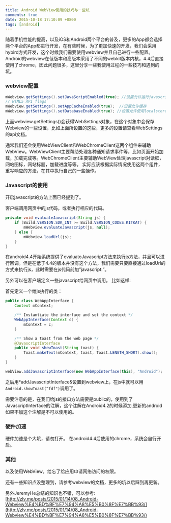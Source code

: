 ```yaml
---
title: Android WebView使用的技巧与一些坑
comments: true
date: 2015-10-18 17:10:09 +0800
tags: [android]
---
```



随着手机性能的提高，以及iOS和Android两个平台的普及，更多的App都会选择两个平台的App都进行开发，在有些时候，为了更加快速的开发，我们会采用hybird方式开发，这个时候我们需要使用webview并且自己进行一些配置。Android的webview在低版本和高版本采用了不同的webkit版本内核，4.4后直接使用了chrome，因此问题很多，这里分享一些我使用过程的一些技巧和遇到的坑。

<!--more-->

### webview配置

```java
mWebview.getSettings().setJavaScriptEnabled(true); //设置允许运行javascript
// HTML5 API flags
mWebview.getSettings().setAppCacheEnabled(true);  //设置允许缓存
mWebview.getSettings().setDatabaseEnabled(true); //设置允许使用localstore
```

上面webview.getSettings()会获得WebSettings对象，在这个对象中会保存Webview的一些设置，比如上面所设置的这些，更多的设置请查看WebSettings的api文档。

通常我们还会使用WebViewClient和WebChromeClient这两个组件来辅助WebView。WebViewClient主要帮助处理各种通知请求事件等，比如页面开始加载，加载完成等。WebChromeClient主要辅助WebView处理javascript对话框，网站图标，网站标题，加载进度等等。
实际应该根据实际情况使用这两个组件，重写响应的方法，在其中执行自己的一些操作。

### Javascript的使用

开启javascript的方法上面已经提到了。

客户端调用网页中的js代码，或者执行相应的代码。

```java
private void evaluateJavascript(String js) {  
    if (Build.VERSION.SDK_INT >= Build.VERSION_CODES.KITKAT) {
        mWebview.evaluateJavascript(js, null);
    } else {
        mWebview.loadUrl(js);
    }
}
```

在android4.4开始系统提供了evaluateJavascript方法来执行js方法，并且可以进行回调。但是在低于4.4的版本并没有这个方法，我们需要只要直接通过loadUrl的方式来执行js，此时需要在js代码前加”javascript:”。

另外可以在客户端定义一些javascript给网页中调用。
比如这样:

首先定义一个给js执行的类：

```java
public class WebAppInterface {
    Context mContext;

    /** Instantiate the interface and set the context */
    WebAppInterface(Context c) {
        mContext = c;
    }

    /** Show a toast from the web page */
    @JavascriptInterface
    public void showToast(String toast) {
        Toast.makeText(mContext, toast, Toast.LENGTH_SHORT).show();
    }
}

webView.addJavascriptInterface(new WebAppInterface(this), "Android");
```

之后用*addJavascriptInterface&设置到webview上，在js中就可以用```Android.showToast(“fdf")```调用了。

需要注意的是，在我们给js的接口方法需要是public的，使用到了JavascriptInterface的注解，这个注解在Android4.2的时候添加,更新的android如果不加这个注解是不可以使用的。


### 硬件加速
硬件加速是个大坑，请勿打开。
在android4.4后使用的chrome，系统会自行开启。

### 其他

以及使用WebView，给忘了给应用申请网络访问的权限。

还有一些知识点没整理到，请参考webview的文档，更多的坑以后踩到再更新。

另外JeremyHe总结的知识也不错，可以参考:[http://zlv.me/posts/2015/01/14/08_Android-Webview%E4%BD%BF%E7%94%A8%E5%B0%8F%E7%BB%93/](http://zlv.me/posts/2015/01/14/08_Android-Webview%E4%BD%BF%E7%94%A8%E5%B0%8F%E7%BB%93/)

